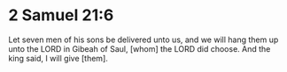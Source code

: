 # 2 Samuel 21:6

Let seven men of his sons be delivered unto us, and we will hang them up unto the LORD in Gibeah of Saul, [whom] the LORD did choose. And the king said, I will give [them].